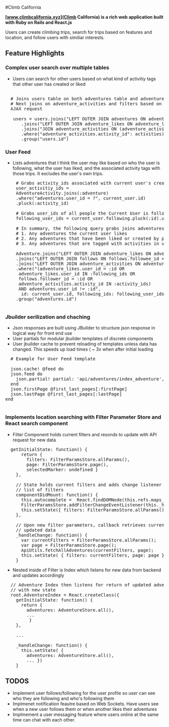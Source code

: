 #Climb California

__[www.climbcalifornia.xyz](Climb California) is a rich web application built with Ruby on Rails and React.js__

Users can create climbing trips, search for trips based on features and location, and follow users with similiar interests. 

## Feature Highlights


### Complex user search over multiple tables 
 
  * Users can search for other users based on what kind of activitiy tags that other user has created or liked

<pre>

  # Joins users table on both adventures table and adventure_likes table to grab user's created and liked adventures 
  # Next joins on adventure_activities and filters based on an IN clause of activity ids which are passed in from an 
  AJAX request
  
   users = users.joins("LEFT OUTER JOIN adventures ON adventures.user_id = users.id")
      .joins("LEFT OUTER JOIN adventure_likes ON adventure_likes.user_id = users.id")
      .joins("JOIN adventure_activities ON (adventure_activities.adventure_id = adventure_likes.adventure_id OR adventure_activities.adventure_id = adventures.id)")
      .where("adventure_activities.activity_id": activities)
      .group("users.id")
</pre>

### User Feed 
  * Lists adventures that I think the user may like based on who the user is following, what the user has liked, and the associated activity tags with those trips. It excludes the user's own trips. 

<pre>
    # Grabs activity_ids associated with current user's created adventures
    user_activitiy_ids = 
    AdventureActivity.joins(:adventure)
    .where("adventures.user_id = ?", current_user.id)
    .pluck(:activity_id)

    # Grabs user_ids of all people the Current User is following 
    following_user_ids = current_user.following.pluck(:id).uniq

    # In summary, the following query grabs joins adventures to all likes, follows, and adventure_activities and keeps the following to display: 
    # 1. Any adventures the current user likes 
    # 2. Any adventures that have been liked or created by people the current user follows 
    # 3. Any adventures that are tagged with activities in user_activity_ids

    Adventure.joins("LEFT OUTER JOIN adventure_likes ON adventure_likes.adventure_id = adventures.id")
    .joins("LEFT OUTER JOIN follows ON follows.followee_id = adventures.user_id")
    .joins("LEFT OUTER JOIN adventure_activities ON adventure_activities.adventure_id = adventure.id")
    .where("(adventure_likes.user_id = :id OR 
     adventure_likes.user_id IN :following_ids OR 
     follows.follower_id = :id OR  
     adventure_activities.activity_id IN :activity_ids) 
     AND adventures.user_id != :id",
      id: current_user.id, following_ids: following_user_ids, activity_ids: user_activity_ids)
    .group("adventures.id")
    
</pre>

### Jbuilder serilization and chaching  

* Json responses are built using JBuilder to structure json response in logical way for front end use 
* User partials for modular jbuilder templates of discrete components 
* User jbuilder cache to prevent reloading of templates unless data has changed. This speeds up load times  ( ~ 3x when after initial loading

<pre>
  # Example for User Feed template 

  json.cache! @feed do 
  json.feed do 
    json.partial! partial: 'api/adventures/index_adventure', collection: @feed, as: :adventure, locals: { location: @current_local}   
  end
  json.firstPage @first_last_pages[:firstPage]
  json.lastPage @first_last_pages[:lastPage]
end

</pre> 

### Implements location searching with Filter Parameter Store and React search component

* Filter Component holds current filters and resonds to update with API request for new data

<pre>
  getInitialState: function() {
      return { 
        filters: FilterParamsStore.allParams(),
        page: FilterParamsStore.page(),
        selectedMarker: undefined }
    },

    // State holds current filters and adds change listener on Filter Store to keep updated 
    // list of filters
    componentDidMount: function() {
      this.autocomplete =  React.findDOMNode(this.refs.maps_autocomplete);
      FilterParamsStore.addFilterChangeEventListener(this._handleChange);
      this.setState({ filters: FilterParamsStore.allParams() });
    },

    // Upon new filter parameters, callback retrieves current filters and issues new API request for
    // updated data
    _handleChange: function() {
      var currentFilters = FilterParamsStore.allParams();
      var page = FilterParamsStore.page();
      ApiUtils.fetchAllAdventures(currentFilters, page);
      this.setState( { filters: currentFilters, page: page });
    }
</pre>

 * Nested inside of Filter is Index which listens for new data from backend and updates accordingly 

<pre>
  // Adventure Index then listens for return of updated adventures and refreshes React component 
  // with new state
  root.AdventureIndex = React.createClass({
    getInitialState: function() {
      return { 
        adventures: AdventureStore.all(),
        ...
         }
    },

    ...

    _handleChange: function() {
      this.setState( { 
        adventures: AdventureStore.all(),
        ... })
    }
</pre>


## TODOS 
* Implement user follows/following for the user profile so user can see who they are following and who's following them 
* Implmenet notification feautre based on Web Sockets. Have users see when a new user follows them or when another likes their adventures 
* Implmement a user messaging feature where users online at the same time can chat with each other. 
